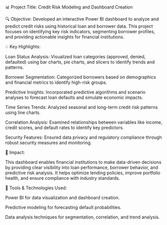 📊 Project Title: Credit Risk Modeling and Dashboard Creation

🔍 Objective:
 Developed an interactive Power BI dashboard to analyze and predict credit risks using historical loan and borrower data. 
 This project focuses on identifying key risk indicators, segmenting borrower profiles, and providing actionable insights for financial institutions.

💡 Key Highlights:

Loan Status Analysis: Visualized loan categories (approved, denied, defaulted) using bar charts, pie charts, and slicers to identify trends and patterns.

Borrower Segmentation: Categorized borrowers based on demographics and financial metrics to identify high-risk groups.

Predictive Insights: Incorporated predictive algorithms and scenario analyses to forecast loan defaults and simulate economic impacts.

Time Series Trends: Analyzed seasonal and long-term credit risk patterns using line charts.

Correlation Analysis: Examined relationships between variables like income, credit scores, and default rates to identify key predictors.

Security Features: Ensured data privacy and regulatory compliance through robust security measures and monitoring.

🎯 Impact:

This dashboard enables financial institutions to make data-driven decisions by providing clear visibility into loan performance, borrower behavior, and predictive risk analysis. It helps optimize lending policies, improve portfolio health, and ensure compliance with industry standards.

🔗 Tools & Technologies Used:

Power BI for data visualization and dashboard creation.

Predictive modeling for forecasting default probabilities.

Data analysis techniques for segmentation, correlation, and trend analysis.
